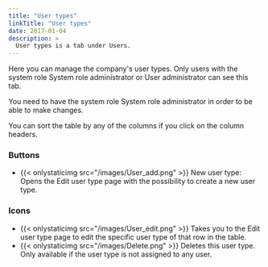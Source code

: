 ```yaml
---
title: "User types"
linkTitle: "User types"
date: 2017-01-04
description: >
  User types is a tab under Users.
---
```

Here you can manage the company's user types. Only users with the system role System role administrator or User administrator can see this tab.

You need to have the system role System role administrator in order to be able to make changes.

You can sort the table by any of the columns if you click on the column headers.

### Buttons

- {{< onlystaticimg src="/images/User_add.png" >}} New user type: Opens the Edit user type page with the possibility to create a new user type.

### Icons

- {{< onlystaticimg src="/images/User_edit.png" >}} Takes you to the Edit user type page to edit the specific user type of that row in the table.
- {{< onlystaticimg src="/images/Delete.png" >}} Deletes this user type. Only available if the user type is not assigned to any user.
